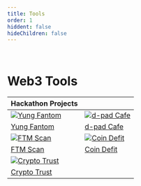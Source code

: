 ```yaml
---
title: Tools
order: 1
hiddent: false
hideChildren: false
---
```


&nbsp;
# Web3 Tools

| Hackathon Projects | |
| ----------- | ----------- |
|[![Yung Fantom](/static/images/project-showcase/banners/yung-fantom.png)](/docs/project-showcase/tools/yung-fantom/) | [![d-pad Cafe](/static/images/project-showcase/banners/dpad-cafe.png)](/docs/project-showcase/tools/dpad-cafe/)|
|[Yung Fantom](/docs/project-showcase/tools/yung-fantom/) |[d-pad Cafe](/docs/project-showcase/tools/dpad-cafe/) |
|[![FTM Scan](/static/images/project-showcase/banners/ftm-scan.png)](/docs/project-showcase/tools/ftm-scan/) | [![Coin Defit](/static/images/project-showcase/banners/coin-defit.png)](/docs/project-showcase/tools/coindefit/)|
|[FTM Scan](/docs/project-showcase/tools/ftm-scan/)|[Coin Defit](/docs/project-showcase/tools/coindefit/) |
|[![Crypto Trust](/static/images/project-showcase/banners/Crypto-Trust.png)](/docs/project-showcase/tools/crypto-trust/)| |
|[Crypto Trust](/docs/project-showcase/tools/crypto-trust/)| |

